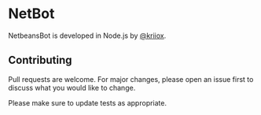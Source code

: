 # NetBot

NetbeansBot is developed in Node.js by [@kriiox](https://github.com/kriiox/NetbeansBot).

## Contributing
Pull requests are welcome. For major changes, please open an issue first to discuss what you would like to change.

Please make sure to update tests as appropriate.
